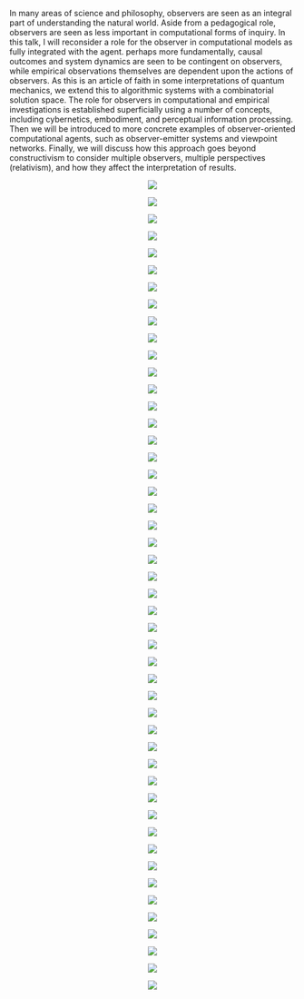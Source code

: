 In many areas of science and philosophy, observers are seen as an integral part of understanding the natural world. Aside from a pedagogical role, observers are seen as less important in computational forms of inquiry. In this talk, I will reconsider a role for the observer in computational models as fully integrated with the agent. perhaps more fundamentally, causal outcomes and system dynamics are seen to be contingent on observers, while empirical observations themselves are dependent upon the actions of observers. As this is an article of faith in some interpretations of quantum mechanics, we extend this to algorithmic systems with a combinatorial solution space. The role for observers in computational and empirical investigations is established superficially using a number of concepts, including cybernetics, embodiment, and perceptual information processing. Then we will be introduced to more concrete examples of observer-oriented computational agents, such as observer-emitter systems and viewpoint networks. Finally, we will discuss how this approach goes beyond constructivism to consider multiple observers, multiple perspectives (relativism), and how they affect the interpretation of results.  

<P><CENTER>
  <IMG SRC = "https://github.com/Orthogonal-Research-Lab/Proposals/blob/master/Philosophers%20Web%20Cafe/Slides/Observer-dependent%20Models-1.png">
  </CENTER>
</P>
<P><CENTER>
  <IMG SRC = "https://github.com/Orthogonal-Research-Lab/Proposals/blob/master/Philosophers%20Web%20Cafe/Slides/Slide2.png">
  </CENTER>
</P>
<P><CENTER>
  <IMG SRC = "https://github.com/Orthogonal-Research-Lab/Proposals/blob/master/Philosophers%20Web%20Cafe/Slides/Slide3.png">
  </CENTER>
</P>
<P><CENTER>
  <IMG SRC = "https://github.com/Orthogonal-Research-Lab/Proposals/blob/master/Philosophers%20Web%20Cafe/Slides/Slide4.png">
  </CENTER>
</P>
<P><CENTER>
  <IMG SRC = "https://github.com/Orthogonal-Research-Lab/Proposals/blob/master/Philosophers%20Web%20Cafe/Slides/Slide5.png">
  </CENTER>
</P>
<P><CENTER>
  <IMG SRC = "https://github.com/Orthogonal-Research-Lab/Proposals/blob/master/Philosophers%20Web%20Cafe/Slides/Slide6.png">
  </CENTER>
</P>
<P><CENTER>
  <IMG SRC = "https://github.com/Orthogonal-Research-Lab/Proposals/blob/master/Philosophers%20Web%20Cafe/Slides/Slide7.png">
  </CENTER>
</P>
<P><CENTER>
  <IMG SRC = "https://github.com/Orthogonal-Research-Lab/Proposals/blob/master/Philosophers%20Web%20Cafe/Slides/Slide8.png">
  </CENTER>
</P>
<P><CENTER>
  <IMG SRC = "https://github.com/Orthogonal-Research-Lab/Proposals/blob/master/Philosophers%20Web%20Cafe/Slides/Slide9.png">
  </CENTER>
</P>
<P><CENTER>
  <IMG SRC = "https://github.com/Orthogonal-Research-Lab/Proposals/blob/master/Philosophers%20Web%20Cafe/Slides/Slide10.png">
  </CENTER>
</P>
<P><CENTER>
  <IMG SRC = "https://github.com/Orthogonal-Research-Lab/Proposals/blob/master/Philosophers%20Web%20Cafe/Slides/Slide11.png">
  </CENTER>
</P>
<P><CENTER>
  <IMG SRC = "https://github.com/Orthogonal-Research-Lab/Proposals/blob/master/Philosophers%20Web%20Cafe/Slides/Slide13.png">
  </CENTER>
</P>
<P><CENTER>
  <IMG SRC = "https://github.com/Orthogonal-Research-Lab/Proposals/blob/master/Philosophers%20Web%20Cafe/Slides/Slide14.png">
  </CENTER>
</P>
<P><CENTER>
  <IMG SRC = "https://github.com/Orthogonal-Research-Lab/Proposals/blob/master/Philosophers%20Web%20Cafe/Slides/Slide15.png">
  </CENTER>
</P>
<P><CENTER>
  <IMG SRC = "https://github.com/Orthogonal-Research-Lab/Proposals/blob/master/Philosophers%20Web%20Cafe/Slides/Slide16.png">
  </CENTER>
</P>
<P><CENTER>
  <IMG SRC = "https://github.com/Orthogonal-Research-Lab/Proposals/blob/master/Philosophers%20Web%20Cafe/Slides/Slide17.png">
  </CENTER>
</P>
<P><CENTER>
  <IMG SRC = "https://github.com/Orthogonal-Research-Lab/Proposals/blob/master/Philosophers%20Web%20Cafe/Slides/Slide18.png">
  </CENTER>
</P>
<P><CENTER>
  <IMG SRC = "https://github.com/Orthogonal-Research-Lab/Proposals/blob/master/Philosophers%20Web%20Cafe/Slides/Slide19.png">
  </CENTER>
</P>
<P><CENTER>
  <IMG SRC = "https://github.com/Orthogonal-Research-Lab/Proposals/blob/master/Philosophers%20Web%20Cafe/Slides/Slide20.png">
  </CENTER>
</P>
<P><CENTER>
  <IMG SRC = "https://github.com/Orthogonal-Research-Lab/Proposals/blob/master/Philosophers%20Web%20Cafe/Slides/Slide21.png">
  </CENTER>
</P>
<P><CENTER>
  <IMG SRC = "https://github.com/Orthogonal-Research-Lab/Proposals/blob/master/Philosophers%20Web%20Cafe/Slides/Slide22.png">
  </CENTER>
</P>
<P><CENTER>
  <IMG SRC = "https://github.com/Orthogonal-Research-Lab/Proposals/blob/master/Philosophers%20Web%20Cafe/Slides/Slide23.png">
  </CENTER>
</P>
<P><CENTER>
  <IMG SRC = "https://github.com/Orthogonal-Research-Lab/Proposals/blob/master/Philosophers%20Web%20Cafe/Slides/Slide24.png">
  </CENTER>
</P>
<P><CENTER>
  <IMG SRC = "https://github.com/Orthogonal-Research-Lab/Proposals/blob/master/Philosophers%20Web%20Cafe/Slides/Slide25.png">
  </CENTER>
</P>
<P><CENTER>
  <IMG SRC = "https://github.com/Orthogonal-Research-Lab/Proposals/blob/master/Philosophers%20Web%20Cafe/Slides/Slide26.png">
  </CENTER>
</P>
<P><CENTER>
  <IMG SRC = "https://github.com/Orthogonal-Research-Lab/Proposals/blob/master/Philosophers%20Web%20Cafe/Slides/Slide27.png">
  </CENTER>
</P>
<P><CENTER>
  <IMG SRC = "https://github.com/Orthogonal-Research-Lab/Proposals/blob/master/Philosophers%20Web%20Cafe/Slides/Slide28.png">
  </CENTER>
</P>
<P><CENTER>
  <IMG SRC = "https://github.com/Orthogonal-Research-Lab/Proposals/blob/master/Philosophers%20Web%20Cafe/Slides/Slide29.png">
  </CENTER>
</P>
<P><CENTER>
  <IMG SRC = "https://github.com/Orthogonal-Research-Lab/Proposals/blob/master/Philosophers%20Web%20Cafe/Slides/Slide30.png">
  </CENTER>
</P>
<P><CENTER>
  <IMG SRC = "https://github.com/Orthogonal-Research-Lab/Proposals/blob/master/Philosophers%20Web%20Cafe/Slides/Slide31.png">
  </CENTER>
</P>
<P><CENTER>
  <IMG SRC = "https://github.com/Orthogonal-Research-Lab/Proposals/blob/master/Philosophers%20Web%20Cafe/Slides/Slide32.png">
  </CENTER>
</P>
<P><CENTER>
  <IMG SRC = "https://github.com/Orthogonal-Research-Lab/Proposals/blob/master/Philosophers%20Web%20Cafe/Slides/Slide33.png">
  </CENTER>
</P>
<P><CENTER>
  <IMG SRC = "https://github.com/Orthogonal-Research-Lab/Proposals/blob/master/Philosophers%20Web%20Cafe/Slides/Slide34.png">
  </CENTER>
</P>
<P><CENTER>
  <IMG SRC = "https://github.com/Orthogonal-Research-Lab/Proposals/blob/master/Philosophers%20Web%20Cafe/Slides/Slide35.png">
  </CENTER>
</P>
<P><CENTER>
  <IMG SRC = "https://github.com/Orthogonal-Research-Lab/Proposals/blob/master/Philosophers%20Web%20Cafe/Slides/Slide36.png">
  </CENTER>
</P>
<P><CENTER>
  <IMG SRC = "https://github.com/Orthogonal-Research-Lab/Proposals/blob/master/Philosophers%20Web%20Cafe/Slides/Slide37.png">
  </CENTER>
</P>
<P><CENTER>
  <IMG SRC = "https://github.com/Orthogonal-Research-Lab/Proposals/blob/master/Philosophers%20Web%20Cafe/Slides/Slide38.png">
  </CENTER>
</P>
<P><CENTER>
  <IMG SRC = "https://github.com/Orthogonal-Research-Lab/Proposals/blob/master/Philosophers%20Web%20Cafe/Slides/Slide39.png">
  </CENTER>
</P>
<P><CENTER>
  <IMG SRC = "https://github.com/Orthogonal-Research-Lab/Proposals/blob/master/Philosophers%20Web%20Cafe/Slides/Slide40.png">
  </CENTER>
</P>
<P><CENTER>
  <IMG SRC = "https://github.com/Orthogonal-Research-Lab/Proposals/blob/master/Philosophers%20Web%20Cafe/Slides/Slide41.png">
  </CENTER>
</P>
<P><CENTER>
  <IMG SRC = "https://github.com/Orthogonal-Research-Lab/Proposals/blob/master/Philosophers%20Web%20Cafe/Slides/Slide42.png">
  </CENTER>
</P>
<P><CENTER>
  <IMG SRC = "https://github.com/Orthogonal-Research-Lab/Proposals/blob/master/Philosophers%20Web%20Cafe/Slides/Slide43.png">
  </CENTER>
</P>
<P><CENTER>
  <IMG SRC = "https://github.com/Orthogonal-Research-Lab/Proposals/blob/master/Philosophers%20Web%20Cafe/Slides/Slide44.png">
  </CENTER>
</P>
<P><CENTER>
  <IMG SRC = "https://github.com/Orthogonal-Research-Lab/Proposals/blob/master/Philosophers%20Web%20Cafe/Slides/Slide45.png">
  </CENTER>
</P>
<P><CENTER>
  <IMG SRC = "https://github.com/Orthogonal-Research-Lab/Proposals/blob/master/Philosophers%20Web%20Cafe/Slides/Slide46.png">
  </CENTER>
</P>
<P><CENTER>
  <IMG SRC = "https://github.com/Orthogonal-Research-Lab/Proposals/blob/master/Philosophers%20Web%20Cafe/Slides/Slide47.png">
  </CENTER>
</P>
<P><CENTER>
  <IMG SRC = "https://github.com/Orthogonal-Research-Lab/Proposals/blob/master/Philosophers%20Web%20Cafe/Slides/Slide48.png">
  </CENTER>
</P>
<P><CENTER>
  <IMG SRC = "https://github.com/Orthogonal-Research-Lab/Proposals/blob/master/Philosophers%20Web%20Cafe/Slides/Slide49.png">
  </CENTER>
</P>
